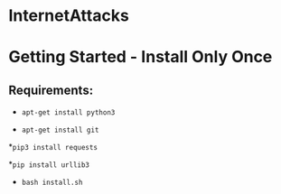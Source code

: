 # InternetAttacks

# Getting Started - Install Only Once
## Requirements:
* ```apt-get install python3```

* ```apt-get install git``` 

*```pip3 install requests``` 

*```pip install urllib3``` 

* ```bash install.sh``` 
